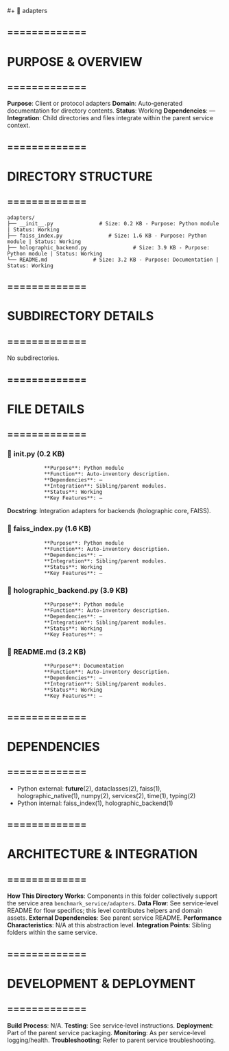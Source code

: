 #+ 📁 adapters

## =============
# PURPOSE & OVERVIEW
## =============

**Purpose**: Client or protocol adapters
**Domain**: Auto‑generated documentation for directory contents.
**Status**: Working
**Dependencies**: —
**Integration**: Child directories and files integrate within the parent service context.

## =============
# DIRECTORY STRUCTURE
## =============

```
adapters/
├── __init__.py               # Size: 0.2 KB - Purpose: Python module | Status: Working
├── faiss_index.py               # Size: 1.6 KB - Purpose: Python module | Status: Working
├── holographic_backend.py               # Size: 3.9 KB - Purpose: Python module | Status: Working
└── README.md               # Size: 3.2 KB - Purpose: Documentation | Status: Working
```

## =============
# SUBDIRECTORY DETAILS
## =============

No subdirectories.

## =============
# FILE DETAILS
## =============

### 📄 **__init__.py** (0.2 KB)
                **Purpose**: Python module
                **Function**: Auto‑inventory description.
                **Dependencies**: —
                **Integration**: Sibling/parent modules.
                **Status**: Working
                **Key Features**: —
**Docstring**: Integration adapters for backends (holographic core, FAISS).

### 📄 **faiss_index.py** (1.6 KB)
                **Purpose**: Python module
                **Function**: Auto‑inventory description.
                **Dependencies**: —
                **Integration**: Sibling/parent modules.
                **Status**: Working
                **Key Features**: —

### 📄 **holographic_backend.py** (3.9 KB)
                **Purpose**: Python module
                **Function**: Auto‑inventory description.
                **Dependencies**: —
                **Integration**: Sibling/parent modules.
                **Status**: Working
                **Key Features**: —

### 📄 **README.md** (3.2 KB)
                **Purpose**: Documentation
                **Function**: Auto‑inventory description.
                **Dependencies**: —
                **Integration**: Sibling/parent modules.
                **Status**: Working
                **Key Features**: —

## =============
# DEPENDENCIES
## =============

- Python external: __future__(2), dataclasses(2), faiss(1), holographic_native(1), numpy(2), services(2), time(1), typing(2)
- Python internal: faiss_index(1), holographic_backend(1)



## =============
# ARCHITECTURE & INTEGRATION
## =============

**How This Directory Works**: Components in this folder collectively support the service area `benchmark_service/adapters`.
**Data Flow**: See service‑level README for flow specifics; this level contributes helpers and domain assets.
**External Dependencies**: See parent service README.
**Performance Characteristics**: N/A at this abstraction level.
**Integration Points**: Sibling folders within the same service.

## =============
# DEVELOPMENT & DEPLOYMENT
## =============

**Build Process**: N/A.
**Testing**: See service‑level instructions.
**Deployment**: Part of the parent service packaging.
**Monitoring**: As per service‑level logging/health.
**Troubleshooting**: Refer to parent service troubleshooting.
